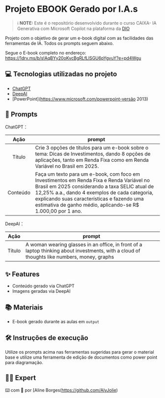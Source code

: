# Projeto EBOOK Gerado por I.A.s


 > ℹ️ **NOTE:** Este é o repositório desenvolvido durante o curso CAIXA- IA Generativa com Microsoft Copilot na plataforma da [DIO](https://dio.me)

Projeto com o objetivo de gerar um e-book digital com as facilidades das ferramentas de IA. Todos os prompts seguem abaixo.

Segue o E-book completo no endereço:
https://1drv.ms/b/s!AqBYy20oKvcBgRLfLlSGU6pYgvuY?e=pd4Wgu



## 💻 Tecnologias utilizadas no projeto

- [ChatGPT](https://chat.openai.com/) 
- [DeepAI](https://deepai.org)
- [PowerPoint](https://www.microsoft.com/powerpoint-versão 2013)

## 🧠 Prompts


ChatGPT：

|   Ação   | prompt                                                                                                                                                                                                                                                                         |
| :------: | ------------------------------------------------------------------------------------------------------------------------------------------------------------------------------------------------------------------------------------------------------------------------------ |
|  Título  | Crie 3 opções de títulos para um e-book sobre o tema: Dicas de Investimentos, dando 8 opções de aplicações, tanto em Renda Fixa como em Renda Variável no Brasil em 2025.                                                       |
| Conteúdo | Faça um texto para um e-book, com foco em Investimentos em Renda Fixa e Renda Variável no Brasil em 2025 considerando a taxa SELIC atual de 12,25% a.a., dando 4 exemplos de cada categoria, explicando suas características e fazendo uma estimativa de ganho médio, aplicando-se R$ 1.000,00 por 1 ano.


DeepAI：

|  Ação  | prompt                                                                                 |
| :----: | -------------------------------------------------------------------------------------- |
| Título | A woman wearing glasses in an office, in front of a laptop thinking about investments, with a cloud of thoughts like numbers, money, graphs |

## ✨ Features

- Conteúdo gerado via ChatGPT
- Imagens geradas via DeepAI

## 📚 Materiais

- E-book gerado durante as aulas em `output`

## 🛠️ Instruções de execução

Utilize os prompts acima nas ferramentas sugeridas para gerar o material base e utilize uma ferramenta de edição de documentos como power point para diagramação.

## 👨‍💻 Expert


⌨️ com 💜 por [Aline Borges(https://github.com/AlyJolie)

